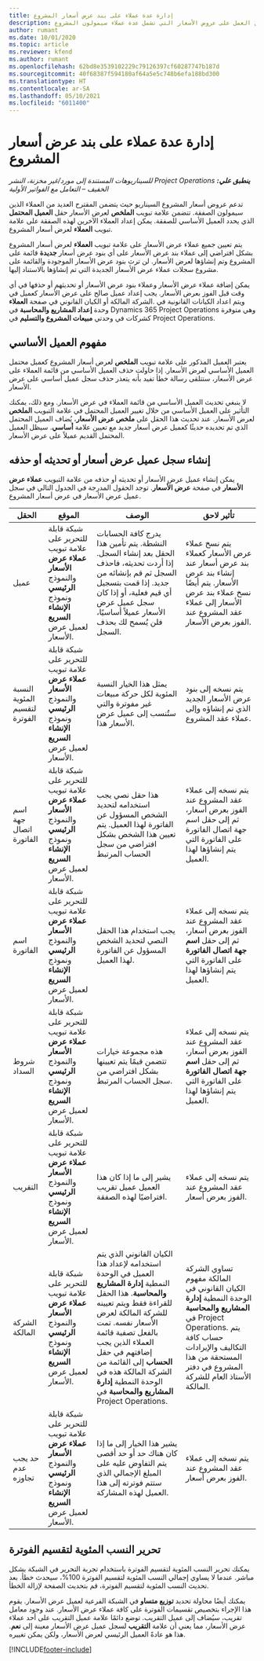 ```yaml
---
title: إدارة عدة عملاء على بند عرض أسعار المشروع
description: يقدم هذا الموضوع معلومات حول العمل على عروض الأسعار التي تشمل عدة عملاء سيمولون المشروع.
author: rumant
ms.date: 10/01/2020
ms.topic: article
ms.reviewer: kfend
ms.author: rumant
ms.openlocfilehash: 62bd8e3539102229c79126397cf60287747b187d
ms.sourcegitcommit: 40f68387f594180af64a5e5c748b6efa188bd300
ms.translationtype: HT
ms.contentlocale: ar-SA
ms.lasthandoff: 05/10/2021
ms.locfileid: "6011400"
---
```

# <a name="manage-multiple-customers-on-a-project-quote"></a>إدارة عدة عملاء على بند عرض أسعار المشروع

_**ينطبق علي:** ‏‫Project Operations للسيناريوهات المستندة إلى مورد/غير مخزنة‬، ‏‫النشر الخفيف – التعامل مع الفواتير الأولية‬_

تدعم عروض أسعار المشروع السيناريو حيث يتضمن المقترح العديد من العملاء الذين سيمولون الصفقة. تتضمن علامة تبويب **الملخص** لعرض الأسعار حقل **العميل المحتمل** الذي يحدد العميل الأساسي للصفقة. يمكن إعداد العملاء الآخرين لهذه الصفقة على علامة تبويب **العملاء** لعرض أسعار المشروع.

يتم تعيين جميع عملاء عرض الأسعار على علامة تبويب **العملاء** لعرض أسعار المشروع بشكل افتراضي إلى عملاء بند عرض الأسعار على أي بنود عرض أسعار **جديدة** قائمة على المشروع وتم إنشاؤها لعرض الأسعار. لن ترث بنود عرض الأسعار الموجودة والقائمة على مشروع سجلات عملاء عرض الأسعار الجديدة التي تم إنشاؤها بالاستناد إليها.

يمكن إضافة عملاء عرض الأسعار وعملاء بنود عرض الأسعار أو تحديثهم أو حذفها في أي وقت قبل الفوز بعرض الأسعار. يجب إعداد عميل صالح على عرض الأسعار كعميل في الشركة المالكة أو الكيان القانوني في صفحة **العملاء‏‎**. ويتم اعداد الكيانات القانونية في وحدة **إعداد المشاريع والمحاسبة** في Dynamics 365 Project Operations وهي متوفرة كشركات في وحدتي **مبيعات المشروع والتسليم** في Project Operations.

## <a name="concept-of-a-primary-customer"></a>مفهوم العميل الأساسي

يعتبر العميل المذكور على علامة تبويب **الملخص** لعرض أسعار المشروع كعميل محتمل العميل الأساسي لعرض الأسعار. إذا حاولت حذف العميل الأساسي من قائمة العملاء على عرض الأسعار، ستتلقى رسالة خطأ تفيد بأنه يتعذر حذف سجل عميل أساسي على عرض الأسعار.

لا ينبغي تحديث العميل الأساسي من قائمة العملاء في عرض الأسعار. ومع ذلك، يمكنك التأثير على العميل الأساسي من خلال تغيير العميل المحتمل في علامة التبويب **الملخص** لعرض الأسعار. عند تحديث هذا الحقل على **ملخص عرض الأسعار**، يُضاف العميل المحتمل الذي تم تحديده حديثًا كعميل عرض أسعار جديد مع تعيين علامة **أساسي**. سيظل العميل المحتمل القديم عميلاً على عرض الأسعار.

## <a name="create-update-or-delete-a-quote-customer-record"></a>إنشاء سجل عميل عرض أسعار أو تحديثه أو حذفه

يمكن إنشاء عميل عرض الأسعار أو تحديثه أو حذفه من علامة التبويب **عملاء عرض الأسعار** في صفحة **عرض الأسعار**. توجد الحقول المدرجة في الجدول التالي في سجل عميل عرض الأسعار في عرض أسعار المشروع.

| **الحقل** | **الموقع** | **الوصف** | **تأثير لاحق** |
| --- | --- | --- | --- |
| عميل | شبكة قابلة للتحرير على علامة تبويب **عملاء عرض الأسعار** والنموذج **الرئيسي** ونموذج **الإنشاء السريع** لعميل عرض الأسعار. | يدرج كافة الحسابات النشطة. يتم تأمين هذا الحقل بعد إنشاء السجل. إذا أردت تحديثه، فاحذف السجل ثم قم بإنشائه من جديد. إذا قمت بتسجيل أي قيم فعلية، أو إذا كان سجل عميل عرض الأسعار عميلاً أساسيًا، فلن يُسمح لك بحذف السجل. | يتم نسخ عملاء عرض الأسعار كعملاء بند عرض أسعار عند إنشاء بند عرض الأسعار. يتم أيضًا نسخ عملاء بند عرض الأسعار إلى عملاء عقد المشروع عند الفوز بعرض الأسعار. |
| النسبة المئوية لتقسيم الفوترة | شبكة قابلة للتحرير على علامة تبويب **عملاء عرض الأسعار** والنموذج **الرئيسي** ونموذج **الإنشاء السريع** لعميل عرض الأسعار. | يمثل هذا الخيار النسبة المئوية لكل حركة مبيعات غير مفوترة والتي ستُنسب إلى عميل عرض الأسعار هذا. | يتم نسخه إلى بنود عرض الأسعار الجديد الذي تم إنشاؤه وإلى عملاء عقد المشروع. |
| اسم جهة اتصال الفاتورة | شبكة قابلة للتحرير على علامة تبويب **عملاء عرض الأسعار** والنموذج **الرئيسي** ونموذج **الإنشاء السريع** لعميل عرض الأسعار. | هذا حقل نصي يجب استخدامه لتحديد الشخص المسؤول عن الفاتورة لهذا العميل. يتم تعيين هذا الشخص بشكل افتراضي من سجل الحساب المرتبط | يتم نسخه إلى عملاء عقد المشروع عند الفوز بعرض أسعار، ثم إلى حقل اسم جهة اتصال الفاتورة على الفاتورة التي يتم إنشاؤها لهذا العميل. |
| اسم الفاتورة | شبكة قابلة للتحرير على علامة تبويب **عملاء عرض الأسعار** والنموذج **الرئيسي** ونموذج **الإنشاء السريع** لعميل عرض الأسعار. | يجب استخدام هذا الحقل النصي لتحديد الشخص المسؤول عن الفاتورة لهذا العميل. | يتم نسخه إلى عملاء عقد المشروع عند الفوز بعرض أسعار، ثم إلى حقل **اسم جهة اتصال الفاتورة** على الفاتورة التي يتم إنشاؤها لهذا العميل. |
| شروط السداد | شبكة قابلة للتحرير على علامة تبويب **عملاء عرض الأسعار** والنموذج **الرئيسي** ونموذج **الإنشاء السريع** لعميل عرض الأسعار. | هذه مجموعة خيارات تتضمن قيمًا يتم تعيينها بشكل افتراضي من سجل الحساب المرتبط. | يتم نسخه إلى عملاء عقد المشروع عند الفوز بعرض أسعار، ثم إلى حقل **اسم جهة اتصال الفاتورة** على الفاتورة التي يتم إنشاؤها لهذا العميل. |
| التقريب | شبكة قابلة للتحرير على علامة تبويب **عملاء عرض الأسعار** والنموذج **الرئيسي** ونموذج **الإنشاء السريع** لعميل عرض الأسعار. | يشير إلى ما إذا كان هذا العميل عميل تقريب افتراضيًا لهذه الصفقة. | يتم نسخه إلى عملاء عقد المشروع عند الفوز بعرض أسعار. |
| الشركة المالكة | شبكة قابلة للتحرير على علامة تبويب **عملاء عرض الأسعار** والنموذج **الرئيسي** ونموذج **الإنشاء السريع** لعميل عرض الأسعار. | الكيان القانوني الذي يتم استخدامه لإعداد هذا العميل في الوحدة النمطية **إدارة المشاريع والمحاسبة**. هذا الحقل للقراءة فقط ويتم تعيينه للشركة المالكة لعرض الأسعار نفسه. تمت بالفعل تصفية قائمة العملاء الذين يجب إضافتهم في حقل **الحساب** إلى القائمة من الشركة المالكة هذه في الوحدة النمطية **إدارة المشاريع والمحاسبة** في Project Operations. | تساوي الشركة المالكة مفهوم الكيان القانوني في الوحدة النمطية **إدارة المشاريع والمحاسبة** في Project Operations. يتم حساب كافة التكاليف والإيرادات المستحقة من هذا المشروع في دفتر الأستاذ العام للشركة المالكة. |
| حد يجب عدم تجاوزه | شبكة قابلة للتحرير على علامة تبويب **عملاء عرض الأسعار** والنموذج **الرئيسي** ونموذج **الإنشاء السريع** لعميل عرض الأسعار. | يشير هذا الخيار إلى ما إذا كان هناك حد أو حد أقصى يتم التفاوض عليه على المبلغ الإجمالي الذي ستتم فوترته إلى هذا العميل لهذه المشاركة. | يتم نسخه إلى عملاء عقد المشروع عند الفوز بعرض أسعار. |

## <a name="editing-billing-split-percentages"></a>تحرير النسب المئوية لتقسيم الفوترة

يمكنك تحرير النسب المئوية لتقسيم الفوترة باستخدام تجربة التحرير في الشبكة بشكل مباشر. عندما لا يساوي إجمالي النسب المئوية لتقسيم الفوترة 100%، سيحدث خطأ. بعد تحديث النسب المئوية لتقسيم الفوترة، قم بتحديث الصفحة لإزالة الخطأ.

يمكنك أيضًا محاولة تحديد **توزيع متساو** في الشبكة الفرعية لعميل عرض الأسعار. يقوم هذا الإجراء بتخصيص تقسيمات الفوترة على كافة عملاء عرض الأسعار. عند وجود معامل تقريب، سيُضاف إلى عميل التقريب. توضع دائمًا علامة عميل التقريب على أحد عملاء عرض الأسعار، مما يعني أن علامة **التقريب** لسجل عميل عرض الأسعار معينة إلى **نعم**. هذا هو عادةً العميل الرئيسي لعرض الأسعار، ولكن يمكن تغييره.


[!INCLUDE[footer-include](../includes/footer-banner.md)]